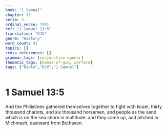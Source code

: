 ```yaml
---
book: "1 Samuel"
chapter: 13
verse: 5
ordinal_verse: 7491
ref: "1 Samuel 13:5"
translation: "KJV"
genre: "History"
word_count: 41
topics: []
cross_references: []
grammar_tags: [conjunctive-opener]
thematic_tags: [names-of-god, warfare]
tags: ["Bible","KJV","1 Samuel"]
---
```


# 1 Samuel 13:5

And the Philistines gathered themselves together to fight with Israel, thirty thousand chariots, and six thousand horsemen, and people as the sand which is on the sea shore in multitude: and they came up, and pitched in Michmash, eastward from Bethaven.
